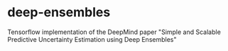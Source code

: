 # deep-ensembles
Tensorflow implementation of the DeepMind paper "Simple and Scalable Predictive Uncertainty Estimation using Deep Ensembles"
